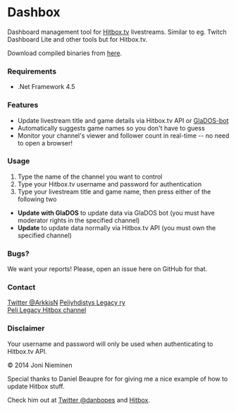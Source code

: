 ﻿# Dashbox

Dashboard management tool for [Hitbox.tv](http://www.hitbox.tv) livestreams. Similar to eg. Twitch Dashboard Lite and other tools but for Hitbox.tv.

Download compiled binaries from [here](https://github.com/Arkkis/Dashbox/releases).

### Requirements
- .Net Framework 4.5

### Features

- Update livestream title and game details via Hitbox.tv API or [GlaDOS-bot](http://glados.tv/Commands)
- Automatically suggests game names so you don't have to guess
- Monitor your channel's viewer and follower count in real-time -- no need to open a browser!

### Usage

1. Type the name of the channel you want to control
2. Type your Hitbox.tv username and password for authentication
3. Type your livestream title and game name, then press either of the following two
- **Update with GlaDOS** to update data via GlaDOS bot (you must have moderator rights in the specified channel)
- **Update** to update data normally via Hitbox.tv API (you must own the specified channel)

### Bugs?

We want your reports! Please, open an issue here on GitHub for that.

### Contact
[Twitter @ArkkisN](http://twitter.com/ArkkisN) 
[Peliyhdistys Legacy ry](http://www.pelilegacy.fi)  
[Peli Legacy Hitbox channel](http://hitbox.tv/pelilegacy)   

### Disclaimer

Your username and password will only be used when authenticating to Hitbox.tv API.

© 2014 Joni Nieminen

Special thanks to Daniel Beaupre for for giving me a nice example of how to update Hitbox stuff.

Check him out at [Twitter @danbopes](https://twitter.com/danbopes) and [Hitbox](http://www.hitbox.tv/glados).
